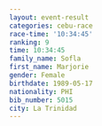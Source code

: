 ```yaml
---
layout: event-result 
categories: cebu-race 
race-time: '10:34:45'
ranking: 9
time: 10:34:45
family_name: Sofla
first_name: Marjorie
gender: Female
birthdate: 1989-05-17
nationality: PHI
bib_number: 5015
city: La Trinidad
---
```

